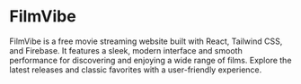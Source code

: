 # FilmVibe
FilmVibe is a free movie streaming website built with React, Tailwind CSS, and Firebase. It features a sleek, modern interface and smooth performance for discovering and enjoying a wide range of films. Explore the latest releases and classic favorites with a user-friendly experience.
